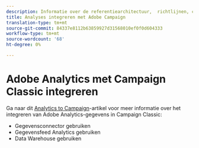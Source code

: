 ```yaml
---
description: Informatie over de referentiearchitectuur, ​ richtlijnen, configuratiestappen en tests die implementatiespecialisten moeten volgen bij de integratie van Adobe Analytics met Adobe Campaign.
title: Analyses integreren met Adobe Campaign
translation-type: tm+mt
source-git-commit: 84337e8112b63859927d31568010ef0f0d604333
workflow-type: tm+mt
source-wordcount: '68'
ht-degree: 0%

---
```



# Adobe Analytics met Campaign Classic integreren

Ga naar dit [Analytics to Campaign](https://helpx.adobe.com/marketing-cloud/how-to/analytics-ac.html)-artikel voor meer informatie over het integreren van Adobe Analytics-gegevens in Campaign Classic:

* Gegevensconnector gebruiken
* Gegevensfeed Analytics gebruiken
* Data Warehouse gebruiken